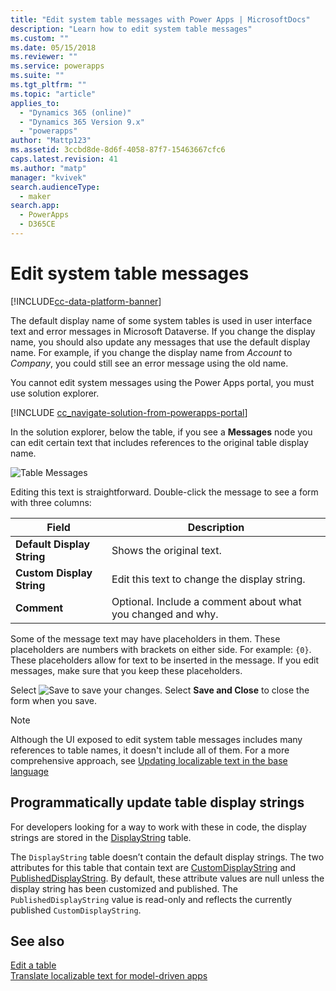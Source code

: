 ```yaml
---
title: "Edit system table messages with Power Apps | MicrosoftDocs"
description: "Learn how to edit system table messages"
ms.custom: ""
ms.date: 05/15/2018
ms.reviewer: ""
ms.service: powerapps
ms.suite: ""
ms.tgt_pltfrm: ""
ms.topic: "article"
applies_to: 
  - "Dynamics 365 (online)"
  - "Dynamics 365 Version 9.x"
  - "powerapps"
author: "Mattp123"
ms.assetid: 3ccbd8de-8d6f-4058-87f7-15463667cfc6
caps.latest.revision: 41
ms.author: "matp"
manager: "kvivek"
search.audienceType: 
  - maker
search.app: 
  - PowerApps
  - D365CE
---
```

# Edit system table messages

[!INCLUDE[cc-data-platform-banner](../../includes/cc-data-platform-banner.md)]

The default display name of some system tables is used in user interface text and error messages in Microsoft Dataverse. If you change the display name, you should also update any messages that use the default display name. For example, if you change the display name from *Account* to *Company*, you could still see an error message using the old name.  

You cannot edit system messages using the Power Apps portal, you must use solution explorer.

[!INCLUDE [cc_navigate-solution-from-powerapps-portal](../../includes/cc_navigate-solution-from-powerapps-portal.md)]

In the solution explorer, below the table, if you see a **Messages** node you can edit certain text that includes references to the original table display name. 

![Table Messages](../model-driven-apps/media/entity-messages.png)

Editing this text is straightforward. Double-click the message to see a form with three columns:  
  
|Field|Description|  
|-----------|-----------------|  
|**Default Display String**|Shows the original text.|  
|**Custom Display String**|Edit this text to change the display string.|  
|**Comment**|Optional. Include a comment about what you changed and why.|  
  
Some of the message text may have placeholders in them. These placeholders are numbers with brackets on either side. For example: `{0}`. These placeholders allow for text to be inserted  in the message. If you edit messages, make sure that you keep these placeholders. 

Select ![Save](media/save-entity-icon-solution-explorer.png) to save your changes. Select **Save and Close** to close the form when you save.

> [!NOTE]
> Although the UI exposed to edit system table messages includes many references to table names, it doesn't include all of them. For a more comprehensive approach, see [Updating localizable text in the base language](../model-driven-apps/translate-localizable-text.md#updating-localizable-text-in-the-base-language)

## Programmatically update table display strings

For developers looking for a way to work with these in code, the display strings are stored in the [DisplayString](../../developer/common-data-service/reference/entities/displaystring.md) table. 

The `DisplayString` table doesn’t contain the default display strings. The two attributes for this table that contain text are [CustomDisplayString](../../developer/common-data-service/reference/entities/displaystring.md#BKMK_CustomDisplayString) and [PublishedDisplayString](../../developer/common-data-service/reference/entities/displaystring.md#BKMK_PublishedDisplayString). By default, these attribute values are null unless the display string has been customized and published. The `PublishedDisplayString` value is read-only and reflects the currently published `CustomDisplayString`.
 
## See also
[Edit a table](edit-entities.md)<br />
[Translate localizable text for model-driven apps](../model-driven-apps/translate-localizable-text.md)

